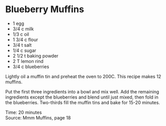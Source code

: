 # Blueberry Muffins

* 1 egg
* 3/4 c milk
* 1/3 c oil
* 1 3/4 c flour
* 3/4 t salt
* 1/4 c sugar
* 2 1/2 t baking powder
* 2 T lemon rind
* 3/4 c blueberries

Lightly oil a muffin tin and preheat the oven to 200C.  This recipe makes 12 muffins.

Put the first three ingredients into a bowl and mix well.  Add the remaining ingredients except the blueberries and blend until just mixed, then fold in the blueberries.  Two-thirds fill the muffin tins and bake for 15-20 minutes.

Time: 20 minutes  
Source: Mmm Muffins, page 18

